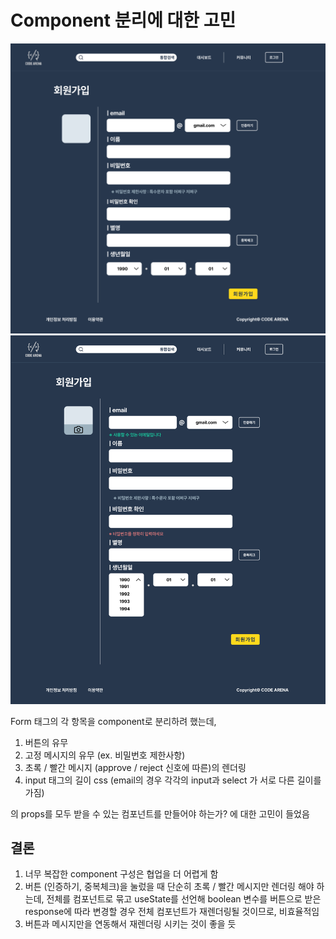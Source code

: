 # Component 분리에 대한 고민

![img](./assets/0716signup.PNG)
![img](./assets/0716signup2.png)

Form 태그의 각 항목을 component로 분리하려 했는데,

1. 버튼의 유무
2. 고정 메시지의 유무 (ex. 비밀번호 제한사항)
3. 초록 / 빨간 메시지 (approve / reject 신호에 따른)의 렌더링
4. input 태그의 길이 css (email의 경우 각각의 input과 select 가 서로 다른 길이를 가짐)

의 props를 모두 받을 수 있는 컴포넌트를 만들어야 하는가? 에 대한 고민이 들었음

## 결론

1. 너무 복잡한 component 구성은 협업을 더 어렵게 함
2. 버튼 (인증하기, 중복체크)을 눌렀을 때 단순히 초록 / 빨간 메시지만 렌더링 해야 하는데, 전체를 컴포넌트로 묶고 useState를 선언해 boolean 변수를 버튼으로 받은 response에 따라 변경할 경우 전체 컴포넌트가 재렌더링될 것이므로, 비효율적임
3. 버튼과 메시지만을 연동해서 재렌더링 시키는 것이 좋을 듯
